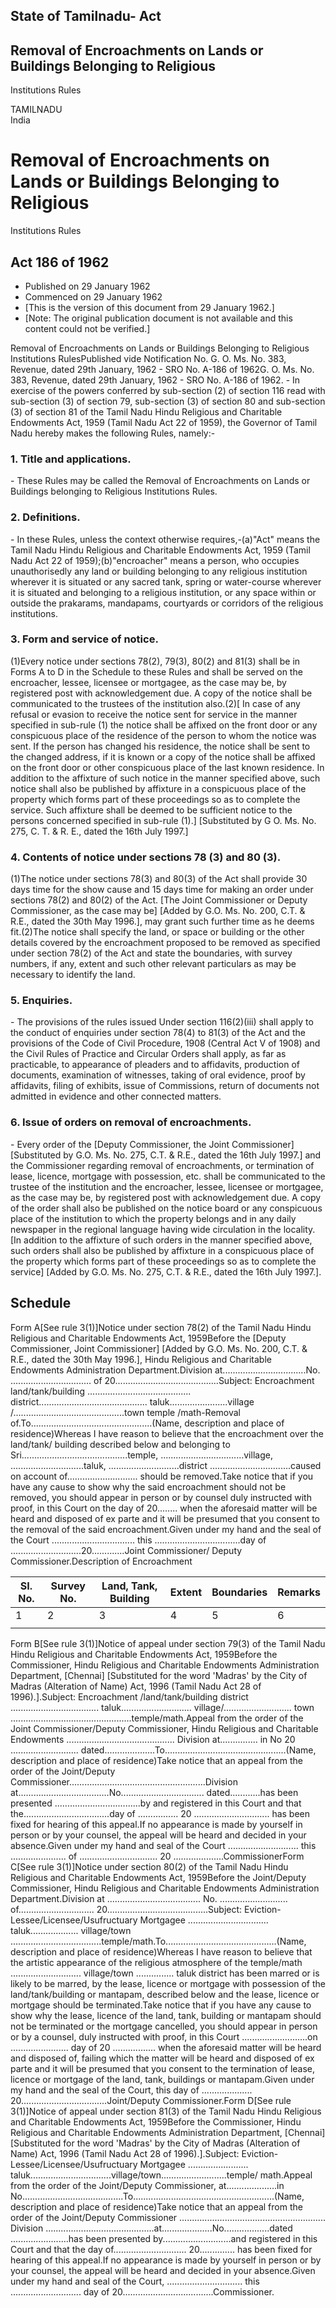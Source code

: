 ## State of Tamilnadu- Act

## Removal of Encroachments on Lands or Buildings Belonging to Religious
Institutions Rules

TAMILNADU  
India

# Removal of Encroachments on Lands or Buildings Belonging to Religious
Institutions Rules

## Act 186 of 1962

  * Published on 29 January 1962 
  * Commenced on 29 January 1962 
  * [This is the version of this document from 29 January 1962.] 
  * [Note: The original publication document is not available and this content could not be verified.] 

Removal of Encroachments on Lands or Buildings Belonging to Religious
Institutions RulesPublished vide Notification No. G. O. Ms. No. 383, Revenue,
dated 29th January, 1962 - SRO No. A-186 of 1962G. O. Ms. No. 383, Revenue,
dated 29th January, 1962 - SRO No. A-186 of 1962. - In exercise of the powers
conferred by sub-section (2) of section 116 read with sub-section (3) of
section 79, sub-section (3) of section 80 and sub-section (3) of section 81 of
the Tamil Nadu Hindu Religious and Charitable Endowments Act, 1959 (Tamil Nadu
Act 22 of 1959), the Governor of Tamil Nadu hereby makes the following Rules,
namely:-

### 1. Title and applications.

\- These Rules may be called the Removal of Encroachments on Lands or
Buildings belonging to Religious Institutions Rules.

### 2. Definitions.

\- In these Rules, unless the context otherwise requires,-(a)"Act" means the
Tamil Nadu Hindu Religious and Charitable Endowments Act, 1959 (Tamil Nadu Act
22 of 1959);(b)"encroacher" means a person, who occupies unauthorisedly any
land or building belonging to any religious institution wherever it is
situated or any sacred tank, spring or water-course wherever it is situated
and belonging to a religious institution, or any space within or outside the
prakarams, mandapams, courtyards or corridors of the religious institutions.

### 3. Form and service of notice.

(1)Every notice under sections 78(2), 79(3), 80(2) and 81(3) shall be in Forms
A to D in the Schedule to these Rules and shall be served on the encroacher,
lessee, licensee or mortgagee, as the case may be, by registered post with
acknowledgement due. A copy of the notice shall be communicated to the
trustees of the institution also.(2)[ In case of any refusal or evasion to
receive the notice sent for service in the manner specified in sub-rule (1)
the notice shall be affixed on the front door or any conspicuous place of the
residence of the person to whom the notice was sent. If the person has changed
his residence, the notice shall be sent to the changed address, if it is known
or a copy of the notice shall be affixed on the front door or other
conspicuous place of the last known residence. In addition to the affixture of
such notice in the manner specified above, such notice shall also be published
by affixture in a conspicuous place of the property which forms part of these
proceedings so as to complete the service. Such affixture shall be deemed to
be sufficient notice to the persons concerned specified in sub-rule (1).]
[Substituted by G O. Ms. No. 275, C. T. & R. E., dated the 16th July 1997.]

### 4. Contents of notice under sections 78 (3) and 80 (3).

(1)The notice under sections 78(3) and 80(3) of the Act shall provide 30 days
time for the show cause and 15 days time for making an order under sections
78(2) and 80(2) of the Act. [The Joint Commissioner or Deputy Commissioner, as
the case may be] [Added by G.O. Ms. No. 200, C.T. & R.E., dated the 30th May
1996.], may grant such further time as he deems fit.(2)The notice shall
specify the land, or space or building or the other details covered by the
encroachment proposed to be removed as specified under section 78(2) of the
Act and state the boundaries, with survey numbers, if any, extent and such
other relevant particulars as may be necessary to identify the land.

### 5. Enquiries.

\- The provisions of the rules issued Under section 116(2)(iii) shall apply to
the conduct of enquiries under section 78(4) to 81(3) of the Act and the
provisions of the Code of Civil Procedure, 1908 (Central Act V of 1908) and
the Civil Rules of Practice and Circular Orders shall apply, as far as
practicable, to appearance of pleaders and to affidavits, production of
documents, examination of witnesses, taking of oral evidence, proof by
affidavits, filing of exhibits, issue of Commissions, return of documents not
admitted in evidence and other connected matters.

### 6. Issue of orders on removal of encroachments.

\- Every order of the [Deputy Commissioner, the Joint Commissioner]
[Substituted by G.O. Ms. No. 275, C.T. & R.E., dated the 16th July 1997.] and
the Commissioner regarding removal of encroachments, or termination of lease,
licence, mortgage with possession, etc. shall be communicated to the trustee
of the institution and the encroacher, lessee, licensee or mortgagee, as the
case may be, by registered post with acknowledgement due. A copy of the order
shall also be published on the notice board or any conspicuous place of the
institution to which the property belongs and in any daily newspaper in the
regional language having wide circulation in the locality. [In addition to the
affixture of such orders in the manner specified above, such orders shall also
be published by affixture in a conspicuous place of the property which forms
part of these proceedings so as to complete the service] [Added by G.O. Ms.
No. 275, C.T. & R.E., dated the 16th July 1997.].

## Schedule

Form A[See rule 3(1)]Notice under section 78(2) of the Tamil Nadu Hindu
Religious and Charitable Endowments Act, 1959Before the [Deputy Commissioner,
Joint Commissioner] [Added by G.O. Ms. No. 200, C.T. & R.E., dated the 30th
May 1996.], Hindu Religious and Charitable Endowments Administration
Department.Division at.................................No.
................................ of
20.........................................Subject: Encroachment
land/tank/building .........................................
district...........................................
taluk.......................village
/............................................town temple /math-Removal
of.To................................................(Name, description and
place of residence)Whereas I have reason to believe that the encroachment over
the land/tank/ building described below and belonging to
Sri..........................................temple,
.................................village, .............................taluk,
............................district ................................caused on
account of............................ should be removed.Take notice that if
you have any cause to show why the said encroachment should not be removed,
you should appear in person or by counsel duly instructed with proof, in this
Court on the day of 20........ when the aforesaid matter will be heard and
disposed of ex parte and it will be presumed that you consent to the removal
of the said encroachment.Given under my hand and the seal of the Court
................................. this ..................................day
of ............................20.............Joint Commissioner/ Deputy
Commissioner.Description of Encroachment

SI. No. | Survey No. | Land, Tank, Building | Extent | Boundaries | Remarks  
---|---|---|---|---|---  
1 | 2 | 3 | 4 | 5 | 6  
|  |  |  |  |   
  
Form B[See rule 3(1)]Notice of appeal under section 79(3) of the Tamil Nadu
Hindu Religious and Charitable Endowments Act, 1959Before the Commissioner,
Hindu Religious and Charitable Endowments Administration Department, [Chennai]
[Substituted for the word 'Madras' by the City of Madras (Alteration of Name)
Act, 1996 (Tamil Nadu Act 28 of 1996).].Subject: Encroachment
/land/tank/building district ...................................
taluk............................ village/........................... town
................................................temple/math.Appeal from the
order of the Joint Commissioner/Deputy Commissioner, Hindu Religious and
Charitable Endowments ........................................... Division
at............... in No 20 ...........................
dated....................To................................................(Name,
description and place of residence)Take notice that an appeal from the order
of the Joint/Deputy
Commissioner......................................................Division
at....................................No.................................
dated............has been presented ..................................by and
registered in this Court and that the..................................day of
................ 20 .............................. has been fixed for hearing
of this appeal.If no appearance is made by yourself in person or by your
counsel, the appeal will be heard and decided in your absence.Given under my
hand and seal of the Court ............................ this
...................... of ............................... 20
....................CommissionerForm C[See rule 3(1)]Notice under section
80(2) of the Tamil Nadu Hindu Religious and Charitable Endowments Act,
1959Before the Joint/Deputy Commissioner, Hindu Religious and Charitable
Endowments Administration Department.Division at
..................................... No. ...........................
of..............................
20........................................Subject: Eviction-
Lessee/Licensee/Usufructuary Mortgagee ................................
taluk................... village/town
....................................temple/math.To............................................(Name,
description and place of residence)Whereas I have reason to believe that the
artistic appearance of the religious atmosphere of the temple/math
............................ village/town ............... taluk district has
been marred or is likely to be marred, by the lease, licence or mortgage with
possession of the land/tank/building or mantapam, described below and the
lease, licence or mortgage should be terminated.Take notice that if you have
any cause to show why the lease, licence of the land, tank, building or
mantapam should not be terminated or the mortgage cancelled, you should appear
in person or by a counsel, duly instructed with proof, in this Court
..........................on ....................... day of 20
................. when the aforesaid matter will be heard and disposed of,
failing which the matter will be heard and disposed of ex parte and it will be
presumed that you consent to the termination of lease, licence or mortgage of
the land, tank, buildings or mantapam.Given under my hand and the seal of the
Court, this day of ....................
20..................................Joint/Deputy Commissioner.Form D[See rule
3(1)]Notice of appeal under section 81(3) of the Tamil Nadu Hindu Religious
and Charitable Endowments Act, 1959Before the Commissioner, Hindu Religious
and Charitable Endowments Administration Department, [Chennai] [Substituted
for the word 'Madras' by the City of Madras (Alteration of Name) Act, 1996
(Tamil Nadu Act 28 of 1996).].Subject: Eviction-Lessee/Licensee/Usufructuary
Mortgagee ........................
taluk................................village/town..........................temple/
math.Appeal from the order of the Joint/Deputy Commissioner,
at....................in
No........................................To........................................................(Name,
description and place of residence)Take notice that an appeal from the order
of the Joint/Deputy Commissioner
.......................................................... Division
...........................................at....................No..................dated
.......................has been presented by...........................and
registered in this Court and that the day of.............................
20.............. has been fixed for hearing of this appeal.If no appearance is
made by yourself in person or by your counsel, the appeal will be heard and
decided in your absence.Given under my hand and seal of the Court,
.............................. this ............................ day of
20....................................Commissioner.

